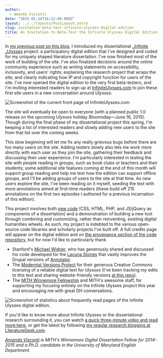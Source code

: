 ```yaml
---
author:
  - Amanda Visconti
date: "2015-01-14T16:22:00.000Z"
layout: ../../layouts/PostLayout.astro
slug: invitation-beta-test-infinite-ulysses-digital-edition
title: An Invitation to Beta-Test the Infinite Ulysses Digital Edition
---
```


In [my previous post on this blog](http://mith.umd.edu/infinite-ulysses-designing-public-humanities-conversation/ "Infinite Ulysses: Designing a Public Humanities Conversation"), I introduced my dissertational [\_Infinite \_Ulysses](http://dr.amandavisconti.com/) project: a participatory digital edition that I've designed and coded for my uniquely shaped literature dissertation. I've now finished most of the work of building of the site. I've also finalized decisions around the online community experience such as writing statements on accessibility, inclusivity, and users' rights; explaining the research project that wraps the site; and clearly indicating how IP and copyright function for users of the site. I've now opened the digital edition to the very first beta-testers, and I'm inviting interested readers to sign up at [InfiniteUlysses.com](http://www.infiniteulysses.com) to join these first site users in a new conversation around _Ulysses_.

![Screenshot of the current front page of InfiniteUlysses.com](/assets/images/2015-01-frontpage-980x575.png)

The site will eventually be open to everyone (with a planned public 1.0 release on the upcoming _Ulysses_ holiday Bloomsday—June 16, 2015). Though during the final phase of my dissertational project this spring, I'm keeping a list of interested readers and slowly adding new users to the site from that list over the coming weeks.

This slow beginning will let me fix any really grievous bugs before there are too many users on the site. Adding testers slowly also lets me work more directly with each user as they join the site, gathering their feedback and discussing their user experience. I'm particularly interested in testing the site with people reading in groups, such as book clubs or teachers and their students; some additional site features coming at the end of this month will support group reading and help me test how the edition can support offline groups, and I'll be adding groups of users to the site at that time. As new users explore the site, I've been reading on it myself, seeding the text with more annotations aimed at first-time readers (these build off 215 annotations on the first two episodes I authored for a previous incarnation of this edition).

This project involves both [new code](http://github.com/amandavisconti/infinite-ulysses-public) (CSS, HTML, PHP, and JS/jQuery as components of a dissertation) and a demonstration of building a new tool through combining and customizing, rather than reinventing, existing digital humanities wheels. As such, my project is indebted to the various open-source code libraries and scholarly projects I've built off. A full credits page will appear on the digital edition and on [the provenance section of the code repository](http://github.com/amandavisconti/infinite-ulysses-public#provenance), but for now I'd like to particularly thank

- Stanford's [Michael Widner](http://people.stanford.edu/widner/), who has generously shared and discussed his code developed for the [Lacuna Stories](http://www.lacunastories.com/) that vastly improves the Drupal versions of [Annotator](http://annotatorjs.org/).
- The [Modernist Versions Project](http://web.uvic.ca/~mvp1922/) for their generous Creative Commons licensing of a reliable digital text for _Ulysses_ (I've been tracking my edits to this text and sharing website-friendly versions [at this repo](http://github.com/amandavisconti/ulysses)).
- The [MITH Winnemore Fellowship](http://mith.umd.edu/community/fellowships/winnemore-fellows/) and MITH's awesome staff, for supporting my focusing entirely on the Infinite Ulysses project this year and encouraging me with great DH conversations.

![Screenshot of statistics about frequently read pages of the Infinite Ulysses digital edition.](/assets/images/2015-01-wherepeopleread.png)

If you'd like to know more about Infinite Ulysses or the dissertational research surrounding it, you can watch [a quick three-minute video and read more here](http://dr.amandavisconti.com/), or get the latest by following [my regular research blogging at LiteratureGeek.com](http://dr.amandavisconti.com/).

_[Amanda Visconti](http://mith.umd.edu/people/person/amanda-visconti/ "Amanda Visconti") is MITH's Winnemore Digital Dissertation Fellow for 2014-2015 and a Ph.D. candidate in the University of Maryland English Department._
